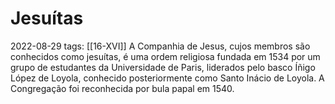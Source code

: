 # Jesuítas
2022-08-29
tags: [[16-XVI]]
A Companhia de Jesus, cujos membros são conhecidos como jesuítas, é uma ordem religiosa fundada em 1534 por um grupo de estudantes da Universidade de Paris, liderados pelo basco Íñigo López de Loyola, conhecido posteriormente como Santo Inácio de Loyola. A Congregação foi reconhecida por bula papal em 1540.